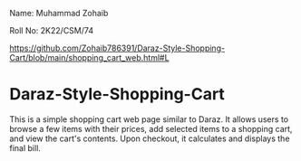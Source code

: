 Name: Muhammad Zohaib 

Roll No: 2K22/CSM/74

https://github.com/Zohaib786391/Daraz-Style-Shopping-Cart/blob/main/shopping_cart_web.html#L

# Daraz-Style-Shopping-Cart
This is a simple shopping cart web page similar to Daraz. It allows users to browse a few items with their prices, add selected items to a shopping cart, and view the cart's contents. Upon checkout, it calculates and displays the final bill.

